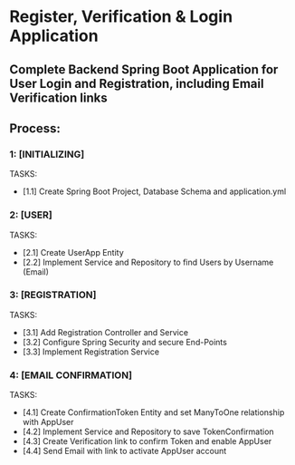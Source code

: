# Register, Verification & Login Application
## Complete Backend Spring Boot Application for User Login and Registration, including Email Verification links

## Process:

### 1: [INITIALIZING]
TASKS:
- [1.1] Create Spring Boot Project, Database Schema and application.yml

### 2: [USER]
TASKS:
- [2.1] Create UserApp Entity
- [2.2] Implement Service and Repository to find Users by Username (Email)

### 3: [REGISTRATION]
TASKS:
- [3.1] Add Registration Controller and Service
- [3.2] Configure Spring Security and secure End-Points
- [3.3] Implement Registration Service 

### 4: [EMAIL CONFIRMATION]
TASKS:
- [4.1] Create ConfirmationToken Entity and set ManyToOne relationship with AppUser
- [4.2] Implement Service and Repository to save TokenConfirmation
- [4.3] Create Verification link to confirm Token and enable AppUser
- [4.4] Send Email with link to activate AppUser account